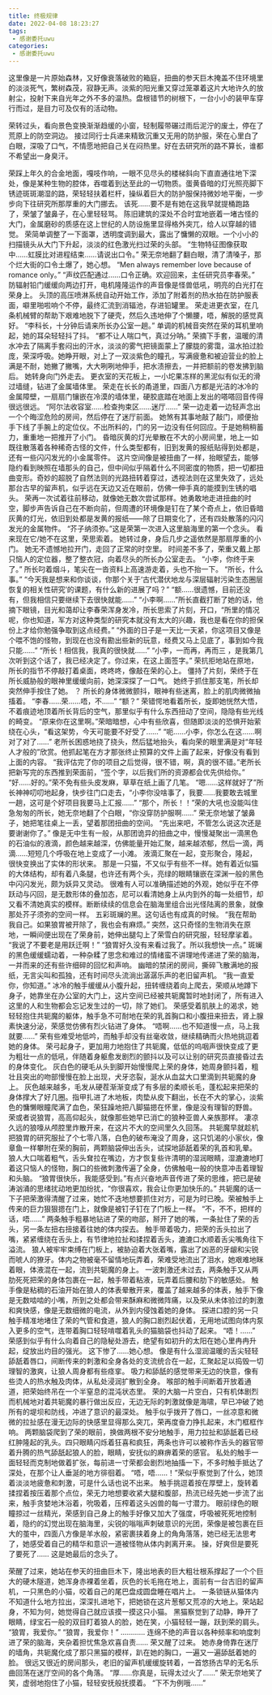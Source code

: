 ```yaml
---
title: 终极规律
date: 2022-04-08 18:23:27
tags:
 - 感谢委托uwu
categories:
 - 感谢委托uwu
--- 
```

这里像是一片原始森林，又好像衰落破败的箱庭，扭曲的参天巨木掩盖不住环境里的淡淡死气，繁树森茂，寂静无声。淡紫的阳光重又穿过笼罩着这片大地许久的放射尘，投射下来自光年之外不多的温热。盘根错节的树根下，一台小小的装甲车穿行而过，是目力可及仅有的活动物。
<!-- more -->
荣转过头，看向景色变换渐渐趋缓的小窗，轻制履带碾过雨后泥泞的废土，停在了荒原上的防空洞边。
接过同行士兵递来精致沉重又无用的防护服，荣在心里白了白眼，深吸了口气，不情愿地把自己关在闷热里。好在去研究所的路不算长，谁都不希望出一身臭汗。

荣踩上年久的合金地面，嘎吱作响，一眼不见尽头的楼梯斜向下直直通往地下深处，像是某种生物的腔体，吞噬着到达至此的一切物质。蛋黄昏暗的灯光照亮脚下锈迹斑斑潮湿的路，荣轻轻扶着栏杆，操纵着巨大的防护服保持微妙地平衡，一步步向下往研究所那厚重的大门挪去。
该死……要不是有她在这我早就提桶跑路了，荣皱了皱鼻子，在心里轻轻骂。
陈旧建筑的深处不合时宜地嵌着一堵古怪的大门，金属磨砂的质感在这上世纪的人防设施里显得格外突兀，给人以穿越的错觉。
荣简单调整了一下面罩，透明度调到最大，露出了慵懒的双眼。一个小小的扫描镜头从大门下升起，淡淡的红色激光扫过荣的头部。
“生物特征图像获取中……虹膜比对进程结束……请说出口令。”
荣无奈地翻了翻白眼，清了清嗓子，那个烂大街的口令土爆了，她心想。
“Men always remember love because of romance only。”
“声纹匹配通过……口令正确。欢迎回来，主任研究员李春荣。”
防辐射铅门缓缓向两边打开，电机隆隆运作的声音像是怪兽低吼，明亮的白光打在荣身上。
头顶的高压喷淋系统自动开始工作，添加了附着剂的热水拍在防护服表面，噼里啪啦响个不停，最终汇流到消辐池，存进铅罐里。
荣走进更衣室，在几条机械臂的帮助下艰难地脱下了硬壳，然后久违地伸了个懒腰，唔，解脱的感觉真好。
“李科长，十分钟后请来所长办公室一趟。”
单调的机械音突然在荣的耳机里响起，她的耳朵轻轻抖了抖。
“都不让人喘口气，真过分呐。”
荣摘下手套，温暖的清水冲去了隔离手套闷出的汗水，淡淡的雾气把镜面蒙上了朦胧的雾霭，温水拍过脸庞，荣深呼吸。她睁开眼，对上了一双淡紫色的瞳孔，写满疲惫和被迫营业的脸上满是不耐，她撇了撇嘴，大大咧咧地伸手，把水渍擦去，一并把额前的卷发拂到脑后。
她转身向门外走去。
更衣室的天花板上，一小坨果冻样的黑泥似有似无的滑过墙缝，钻进了金属墙体里。
荣走在长长的甬道里，四面八方都是光洁的冰冷的金属障壁，一扇扇门镶嵌在冷漠的墙体里，硬胶底踏在地面上发出的嗒嗒回音传得很远很远。
“阿尔法收容室……检查拘束区……迷厅……”
荣一边走着一边轻声念出一个个晦涩危险的房间，然后停在了迷厅前面。
她煞有其事地敲了敲门，顺便抬手下线了手腕上的定位仪。不出所料的，门的另一边没有任何回应。于是她稍稍蓄力，重重地一把推开了小门。
昏暗灰黄的灯光晕散在不大的小房间里，地上一如既往散落着各种稀奇古怪的文件，什么类型都有，旧到发黄的报纸贴得到处都是，还有一些闪闪发光的小金属零件。
这片空间像是被扭曲了一样，抬眼望去，能够隐约看到映照在墙那头的自己，但中间似乎隔着什么不同密度的物质，把一切都扭曲变形。奇妙的超脱了自然法则的光路扭转着穿过，透视法则在这里失效了，远处那台古早的留声机，似乎远在天边又近在眼前，仿佛一伸手真的能摸到生锈的唱头。
荣再一次试着往前移动，就像她无数次尝试那样。她勇敢地走进扭曲的时空，脚步声告诉自己在不断向前，但周遭的环境像是钉在了某个奇点上，依旧昏暗灰黄的灯光，依旧到处都是发黄的报纸——除了日期变化了，还有四处散落的闪闪发光的金属物件。
“芥子纳须弥。”这是荣第一次进入这里脑海里的第一个念头。
看来现在它/她不在这里，荣思索着。
她转过身，身后几步之遥依然是那扇厚重的小门。
她无不遗憾地拉开门，走回了正常的时空里。
时间差不多了，荣重又戴上那只恼人的定位器，整了整衣冠，向着尽头的所长办公室走去。
“小李，你终于来了。”
所长叼着烟斗，笔尖在一沓资料上高速游走着，头也不抬一下。
“所长，什么事。”
“今天我是想来和你谈谈，你那个关于‘古代潜伏地龙与深层辐射污染生态圈层恢复的相关性研究’的课题，有什么新的进展了吗？”
“额……很遗憾，目前还没有，但我相信只要继续下去很快就能……”
“小李啊……”所长直截打断了她的话，他摘下眼镜，目光和蔼却让李春荣浑身发冷，所长思索了片刻，开口，“所里的情况呢，你也知道，军方对这种类型的研究本就没有太大的兴趣，我也是看在你的担保份上才给你勉强争取到这点经费。”
“外面的日子是一天比一天紧，你这项目又像是个喂不饱的怪物，到现在也没有勘出些新的玩意，经费又马上见底了，事到如今我只能……”
“所长！相信我，我真的很快就……”
“小李，一而再，再而三 ，是我第几次听到这个话了，我已经决定了。你过来，在这上面签字。”
荣抗拒地站在原地，所长的指节不停敲打着桌面，咚咚咚，像敲在荣的心上。
僵持了片刻，荣终于在所长威胁般的眼神里缓缓向前，她深深探了一口气。
她终于抓住那支笔，所长却突然伸手按住了她。
？
所长的身体微微颤抖，眼神有些迷离，脸上的肌肉微微抽搐着。
“李春……荣……唔，不……”
“额？”
荣错愕地看着所长，旋即她恍然大悟，不着痕迹地顶着所长背后的空气，那里似乎有什么东西扭动了空间，隐隐有些光线的畸变。
“原来你在这里啊。”荣暗暗想，心中有些欣喜，但随即淡淡的恐惧开始萦绕在心头，“看这架势，今天可能要不好受了……”
“呃……小李，你怎么在这……啊对了对了……”
老所长困惑地挠了挠头，然后猛地抬头，看向荣的眼里满是对“年轻人才般的”欣赏。他抓起笔在方才那张终止预算的文件上画了起来，好像没有看到上面的内容。
“我评估完了你的项目之后觉得，很不错，啊，真的很不错。”老所长把新写完的东西推到荣面前，“签个字，以后我们所的资源都会优先供给你。”
“好……好的。”荣不免有些头皮发麻，草草在纸上画了几笔。
“嗯……这样就好了”所长神神叨叨地起身，快步往门口走去，“小李你没啥事了，我要……我要敢去城里一趟，这可是个好项目我要马上汇报……”
“那个，所长！！”荣的大吼也没能叫住急匆匆的所长，她无奈地翻了个白眼，“你没穿防护服啊……”
荣无奈地皱了皱鼻子，她把笔往桌上一丢，望着那团扭曲的空间。
“先出来吧，不管怎么说这次还是要谢谢你了。”
像是无中生有一般，从那团诡异的扭曲之中，慢慢凝聚出一滴黑色的石油似的液滴，颜色越来越深，仿佛能量开始汇聚，越来越浓郁，然后一滴，两滴……短短几个呼吸在地上变成了一小滩。
液滴汇聚在一起，变形聚合，隆起，很快变换出了实体的形状来。
那是一只猫，不又似乎有些不一样。她有着近似猫的大体结构，却有着八条腿，也许还有两个头，亮绿的眼睛镶嵌在深渊一般的黑色中闪闪发光，颇为妖异又灵动。
很难有人可以准确描述她的外观，她似乎在不停跃动与闪回，是无数形体的叠加态，尼可以看清她身上从内到外的每一处细节，却又看不清她真实的模样。断断续续的信息会在脑海里组合出光怪陆离的景象，就像那处芥子须弥的空间一样。
五彩斑斓的黑。这句话也有成真的时候。
“我在帮助我自己。如果狼胃被开除了，我也会有麻烦。”
突然，这只奇怪的生物消失在原地，一瞬间便出现在了荣身前，她伸出腿勾上了荣雪白的研究服，轻轻摩挲着。
“我说了不要老是用跃迁啊！”
“狼胃好久没有来看过我了。所以我想快一点。”
斑斓的黑色缓缓蠕动着，一种杂糅了思念和难过的情绪蛮不讲理地传递进了荣的脑海，一并而来的还有些许细碎的回忆和声响。
幽暗的禁闭的房间，撕碎飞散满地的报纸，无言尖叫和孤独，还有时间尽头流淌出潺潺乐声的老旧留声机。
“我一直爱你，你知道。”
冰冷的触手缓缓从小腹升起，扭转缠绕着向上爬去，荣顺从地蹲下身子，她靠坐在办公室的大门上，这片空间已经被共轭魔暂时地封闭了，所有进入这里的人和生物都会忘记发生过的一切，除了她们。
荣感受着肌肤上的渴求，她轻轻抱住共轭魔的躯体，触手急不可耐地在荣的乳首胸口和小腹扭来扭去，肾上腺素快速分泌，荣感觉仿佛有烈火钻进了身体。
“唔啊……也不知道慢一点，马上我就要……”
荣有些难受地低吟，而触手却没有丝毫收敛，继续精确而火热地挑逗着她的身体。
荣弓起身子，更加用力地抱住了共轭魔，低低的呜咽声很快变成了更为粗壮一点的低吼，伴随着身躯愈发剧烈的颤抖以及可以让别的研究员直接昏过去的身体变化。
灰白色的硬毛从头到脚开始慢慢爬上荣的身体，她周身颤抖着，粗壮且突出的吻部慢慢在脸上出现，犬牙恣裂，涎水从血盆大口里滴到共轭魔的身上。
灰色越来越多，毛发从硬茬渐渐变成了有多层的柔顺长毛，蓬松起来把荣的身体撑大了好几圈。指甲扎进了木地板，肉垫从皮下翻出，长在不大的掌心，淡紫色的慵懒眼瞳爬满了血色，荣狂躁地把八脚猫摁在怀里，像是没有理智的野兽。
荣或者说狼胃，高高仰起头，就像那些她早已消亡的狼种亚兽人亲族那样。
凄凉久远的狼嚎从颅腔里炸散开来，在这片不大的空间里久久回荡。
共轭魔早就趁机把狼胃的研究服扯了个七零八落，白色的破布淹没了周身，这只饥渴的小家伙，像章鱼一样攀附在荣的胸前，两颗脑袋伸出舌头，试探地舔舐着荣的乳首和乳晕。
狼人大口喘着粗气，舌头耷拉在嘴边，方才恢复些许清明的湿润眼睛，湿漉漉地盯着这只恼人的怪物，胸口的些微刺激传遍了全身，仿佛触电一般的快意冲击着理智和头脑。
“狼胃很快乐，我能感受到。”有点兴奋地声音传进了荣的思维，把已是破涛汹涌的思绪扰动地更加纷扰，“你很喜欢，我会让你更加快乐的。”
共轭魔的话一下子把荣激得清醒了过来，她忙不迭地想要抓住对方，可是为时已晚。荣被触手上传来的巨力狠狠摁在门上，就像是被钉子钉在了门板上一样。
“不，不不，把样的话，唔……”
两条触手粗暴地钻进了荣的吻部，掰开了她的嘴，一条扯住了荣的舌头，另一条左扭右扭接着往她的体内探去。
触手带着吸力，把荣的舌头拉出了嘴，紧紧缠绕在舌头上，有节律地拉扯和揉捏着舌头，漉漉口水顺着舌尖嘴角往下溢流。
狼人被牢牢束缚在门板上，被胁迫着大张着嘴，露出了凶恶的牙龈和尖锐而唬人的獠牙。体内之物被毫不留情地玩弄着，荣难受地流出了泪水，她艰难地眯着眼，体液混在一起，流到共轭魔的身上。
一波刺激还未过去，两条触手又从两肋死死把荣的身体包裹在一起，触手带着粘液，玩弄着后腰和肋下的敏感处。
触手像是粘稠的石油开始在狼人的体表晕散开来，覆盖了越来越多的体表，触手下像是无数啮啮的小嘴，所到之处都会带来酥麻和微微阵痛，以及荣从未体验过的刺激和爽快感，像是无数细微的电流，从外到内侵蚀着她的身体。
探进口腔的另一只触手精准地堵住了荣的气管和食道，狼人的胸口剧烈起伏着，无用地试图向体内泵入更多的空气，连带着胸口轻轻啃噬着乳头的猫脑袋也抖动了起来。
“唔！……”
荣感到似乎有什么向着自己的隐秘处游去，绝望有如初升的太阳在她心里冉冉升起，绽放出灼目的强光。
这下惨了……她心想。
像是有什么湿润温暖的舌尖轻轻舔舐着唇口，间断传来的刺激和全身各处的支流统合在一起，汇聚起足以捣毁一切理智的激爽，让狼人周身都有些痉挛。
吸力和舔舐的感觉带来无边的快意，像有些烫人的热水触及肉体，从私处浸润扩散到全身。
喉部的触手间断着开放着通道，把荣始终吊在一个半窒息的混沌状态里。
荣的大脑一片空白，只有机体剧烈而机械地对着共轭魔的暴行做出反应，无边无际的刺激就像是海啸，早已冲破了她所有的堤坝和防线，冲进了意识的最深处。
触手似乎拨开了唇口，一丝凉意和微微的拉扯感在漫无边际的快感里显得那么突兀，荣再度奋力挣扎起来，木门框框作响。
两颗脑袋爬到了荣的眼前，换做两根不安分地触手，用力拉扯和舔舐着已经红肿隆起的乳头。四只眼睛闪烁着狂喜和疯狂，两条也许可以被称作舌头的器官带着升腾的热气舔舐起狼人的脸，眼睛，安抚似的麻痹着荣的感官。
私处的触手一面轻轻而克制地做着扩张，每前进一寸荣都会剧烈地抽搐一下，不多时触手抵达了深处，在那个让人垂涎的地方徘徊着。
“唔，唔……！”荣似乎察觉到了什么，她顶着淡淡地疲惫和刺激，可是什么话也说不出来。
触手挑逗着按在厚壁上，旋转着揉捏着按压着那个点位，荣无力地想要收紧大腿和腹部，热流已经先她一步流了出来，触手贪婪地沐浴着，吮吸着，压榨着这头凶兽的每一寸潜力。
眼前绿色的眼瞳掠过一丝精光，荣感到自己身上的触手好像又加大了强度，呼吸被死死地控制着，隐约的幻觉出现在脑海里，尖锐的嗡嗡声刺破意识的光团，荣像是被包裹在巨大的茧中，四面八方像是羊水般，紧密裹挟着身上的角角落落，她已经无法思考了，她感受着自己的精华和意识一道被怪物从体内剥离开来。
操，好爽但是要死了要死了……
这是她最后的念头了。

荣醒了过来，她站在参天的扭曲巨木下，隆出地表的巨大粗壮根系撑起了一个个巨大的硬木隧道，她浑身赤裸着坐着，灰色的长毛拖在地上，面前有一台古旧的留声机，一只黑色的小猫，咬着自己的尾巴盘成圆盘睡在唱片上。
一条锁链从猫体内不知道什么地方拉出，深深扎进地下，把她锁在这片葱郁又荒凉的大地上。荣站起身，不知为何，她觉得自己就应该摸一摸这只小猫。
黑猫察觉到了动静，睁开了眼睛，绿宝石一般的双目盯着狼人的脸，她在笑，小猫轻轻一蹦，跃到荣的肩头。
“狼胃，我爱你。”
“狼胃，我爱你！”
…………
连绵不绝的声音以各种频率和响度刺进了荣的脑海，夹杂着担忧焦急欢喜自责……
荣又醒了过来。
她赤身倚靠在迷厅的墙角，共轭魔化成了那只黑猫的模样，趴在她的胸口，一遍又一遍舔舐着她的脸。
很远又很近的房间那头，老旧的留声机缓缓旋转着，一首悠扬古早的无名乐曲回荡在迷厅空间的各个角落。
“厚……你真是，玩得太过火了……”
荣无奈地笑了笑，虚弱地抱住了小猫，轻轻安抚般抚摸着。
“下不为例哦……”




